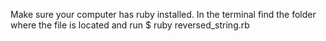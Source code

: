 Make sure your computer has ruby installed.
In the terminal find the folder where the file is located and run
$ ruby reversed_string.rb
